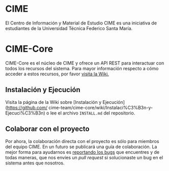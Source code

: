 # CIME

El Centro de Información y Material de Estudio CIME es una iniciativa de
estudiantes de la Universidad Técnica Federico Santa María.

# CIME-Core

CIME-Core es el núcleo de CIME y ofrece un API REST para interactuar con todos
los recursos del sistema. Para mayor información respecto a cómo acceder a estos
recursos, por favor
[visita la Wiki.](https://github.com/cime-team/cime-core/wiki)

## Instalación y Ejecución

Visita la página de la Wiki sobre [Instalación y Ejecución](https://github.com/
cime-team/cime-core/wiki/Instalaci%C3%B3n-y-Ejecuci%C3%B3n) o lee el archivo
`INSTALL.md` del repositorio.

## Colaborar con el proyecto

Por ahora, la colaboración directa con el proyecto es sólo para miembros del
equipo CIME. En un futuro se publicará una guía de colaboración. La mejor
forma para ayudarnos es [reportando los
bugs](https://github.com/cime-team/cime-core/issues) que encuentres y de todas
maneras, que nos envíes un *pull request* si solucionaste un bug en el sistema
antes que nosotros.
